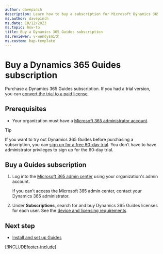 ```yaml
---
author: davepinch
description: Learn how to buy a subscription for Microsoft Dynamics 365 Guides
ms.author: davepinch
ms.date: 10/12/2023
ms.topic: how-to
title: Buy a Dynamics 365 Guides subscription
ms.reviewer: v-wendysmith
ms.custom: bap-template
---
```


# Buy a Dynamics 365 Guides subscription

Purchase a Dynamics 365 Guides subscription. If you had a trial version, you can [convert the trial to a paid license](trial-faq.md#can-i-convert-the-trial-to-a-paid-license).

## Prerequisites

- Your organization must have a [Microsoft 365 administrator account](https://www.microsoft.com/microsoft-365/business/office-365-administration).

> [!TIP]
> If you want to try out Dynamics 365 Guides before purchasing a subscription, you can [sign up for a free 60-day trial](trial-signup.md). You don't have to have administrator privileges to sign up for the 60-day trial.

## Buy a Guides subscription

1. Log into the [Microsoft 365 admin center](https://admin.microsoft.com/AdminPortal/Home) using your organization's admin account.

   If you can't access the Microsoft 365 admin center, contact your Dynamics 365 administrator.

1. Under **Subscriptions**, search for and buy Dynamics 365 Guides licenses for each user. See the [device and licensing requirements](requirements.md).

## Next step

- [Install and set up Guides](setup.md)

[!INCLUDE[footer-include](../includes/footer-banner.md)]